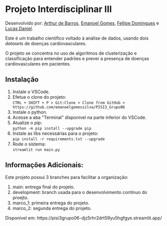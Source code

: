 # Projeto Interdisciplinar III
Desenvolvido por: [Arthur de Barros](arthur.bbsantos@ufrpe.br), [Emanoel Gomes](emanoel20092009@gmail.com),
[Fellipe Domingues](pipo200115@gmail.com) e [Lucas Daniel](lucas.dan.melo@gmail.com).

Este é um trabalho científico voltado à análise de dados, usando dois <i>datasets</i> de doenças cardiovasculares.

O projeto se concentra no uso de algoritmos de clusterização e classificação para entender padrões e prever a presença de doenças cardiovasculares em pacientes.

## Instalação
<ol>
  <li>Instale o VSCode.</li>

  <li>Efetue o clone do projeto:<br>
    <code>CTRL + SHIFT + P > Git:Clone > Clone from GitHub > https://github.com/emanoelgomessilva/PISI3_Grupo06</code>
  </li>

  <li>Instale o python.</li>
  
  <li>Acesse a aba "Terminal" disponível na parte inferior do VSCode.</li>

  <li>Atualize o pip:<br>
    <code>python -m pip install --upgrade pip</code>
  </li>

  <li>Instale as libs necessárias para o projeto:<br>
    <code>pip install -r requirements.txt --upgrade</code>
  </li>

  <li>Rode o sistema:<br>
    <code>streamlit run main.py</code>
  </li>
</ol>

## Informações Adicionais:

Este projeto possui 3 branches para facilitar a organização:
<ol>
  <li>main: entrega final do projeto.</li>
  <li>development: branch usada para o desenvolvimento contínuo do proejto.</li>
  <li>marco_1: primeira entrega do projeto.</li>
  <li>marco_2: segunda entrega do projeto.</li>
</ol>
Disponível em: https://pisi3grupo06-djz5rhr2drt59yu5hgfgye.streamlit.app/